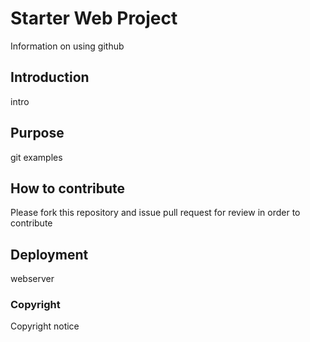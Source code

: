 # Starter Web Project

Information on using github

## Introduction

intro 

## Purpose

git examples 

## How to contribute
Please fork this repository and issue pull request for review in order to contribute

## Deployment

webserver

### Copyright
Copyright notice